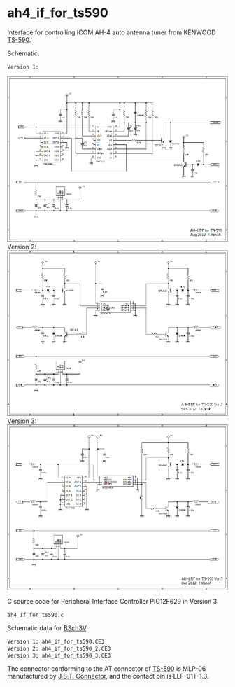 # ah4_if_for_ts590
Interface for controlling ICOM AH-4 auto antenna tuner from KENWOOD [TS-590](http://www.kenwood.com/usa/com/amateur/ts-590sg/ "TS-590").

Schematic.

    Version 1: 
   ![ah4_if_for_ts590.PNG](ah4_if_for_ts590.PNG)
    Version 2: 
   ![ah4_if_for_ts590_2.PNG](ah4_if_for_ts590_2.PNG)
    Version 3: 
   ![ah4_if_for_ts590_3.PNG](ah4_if_for_ts590_3.PNG)

C source code for Peripheral Interface Controller PIC12F629 in Version 3.

    ah4_if_for_ts590.c

Schematic data for [BSch3V](https://www.suigyodo.com/online/schsoft.htm "BSch3V").

    Version 1: ah4_if_for_ts590.CE3
    Version 2: ah4_if_for_ts590_2.CE3
    Version 3: ah4_if_for_ts590_3.CE3

The connector conforming to the AT connector of [TS-590](http://www.kenwood.com/usa/com/amateur/ts-590sg/ "TS-590") is MLP-06 manufactured by [J.S.T. Connector](http://www.jst-mfg.com/index_e.php "J.S.T. Connector"), and the contact pin is LLF-01T-1.3.
